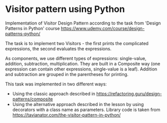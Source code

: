 # Visitor pattern using Python
Implementation of Visitor Design Pattern according to the task from 'Design Patterns in Python' course
https://www.udemy.com/course/design-patterns-python/

The task is to implement two Visitors - the first prints the complicated expressions, the second evaluates the expressions.

As components, we use different types of expressions: single-value, addition, subtraction, multiplication. They are built in a Composite way (one expression can contain other expressions, single-value is a leaf).
Addition and subtraction are grouped in the parentheses for printing.


This task was implemented in two different ways:
* Using the classic approach described in https://refactoring.guru/design-patterns/composite
* Using the alternative approach described in the lesson by using decorators with a class name as parameters. Library code is taken from https://tavianator.com/the-visitor-pattern-in-python/
